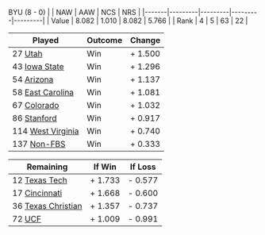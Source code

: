 BYU (8 - 0)
|       |   NAW   |   AAW   |   NCS   |   NRS   |
|-------|---------|---------|---------|---------|
| Value |   8.082 |   1.010 |   8.082 |   5.766 |
| Rank  |       4 |       5 |      63 |      22 |

| Played                    | Outcome    |  Change  |
|---------------------------|------------|----------|
|  27 [Utah                  ](Utah.md)| Win        | +  1.500 |
|  43 [Iowa State            ](IowaState.md)| Win        | +  1.296 |
|  54 [Arizona               ](Arizona.md)| Win        | +  1.137 |
|  58 [East Carolina         ](EastCarolina.md)| Win        | +  1.081 |
|  67 [Colorado              ](Colorado.md)| Win        | +  1.032 |
|  86 [Stanford              ](Stanford.md)| Win        | +  0.917 |
| 114 [West Virginia         ](WestVirginia.md)| Win        | +  0.740 |
| 137 [Non-FBS               ](NonFBS.md)| Win        | +  0.333 |

| Remaining                 |  If Win  |  If Loss |
|---------------------------|----------|----------|
|  12 [Texas Tech            ](TexasTech.md)| +  1.733 | -  0.577 |
|  17 [Cincinnati            ](Cincinnati.md)| +  1.668 | -  0.600 |
|  36 [Texas Christian       ](TexasChristian.md)| +  1.357 | -  0.737 |
|  72 [UCF                   ](UCF.md)| +  1.009 | -  0.991 |

